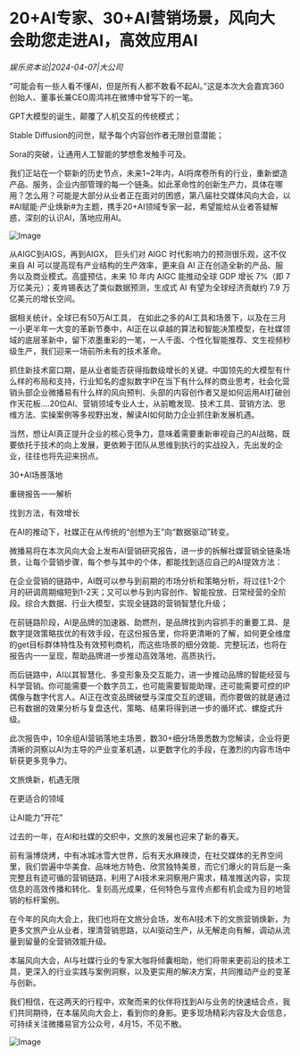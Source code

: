 # 20+AI专家、30+AI营销场景，风向大会助您走进AI，高效应用AI

*娱乐资本论|2024-04-07|大公司*

“可能会有一些人看不懂AI，但是所有人都不敢看不起AI。”这是本次大会嘉宾360创始人、董事长兼CEO周鸿祎在微博中曾写下的一笔。

GPT大模型的诞生，颠覆了人机交互的传统模式；

Stable Diffusion的问世，赋予每个内容创作者无限创意潜能；

Sora的突破，让通用人工智能的梦想愈发触手可及。

我们正站在一个崭新的历史节点，未来1~2年内，AI将席卷所有的行业，重新塑造产品、服务，企业内部管理的每一个链条。如此革命性的创新生产力，具体在哪用？怎么用？可能是大部分从业者正在面对的困惑，第八届社交媒体风向大会，以#AI赋能·产业焕新#为主题，携手20+AI领域专家一起，希望能给从业者答疑解惑，深刻的认识AI，落地应用AI。

![Image](http://static.ylzbl.com/uploads/ueditor/php/upload/image/20240407/1712472046315688.jpeg)

从AIGC到AIGS，再到AIGX， 巨头们对 AIGC 时代影响力的预测很乐观，这不仅来自 AI 可以提高现有产业结构的生产效率，更来自 AI 正在创造全新的产品、服务以及商业模式。高盛预估，未来 10 年内 AIGC 能推动全球 GDP 增长 7%（即 7 万亿美元）；麦肯锡表达了类似数据预测，生成式 AI 有望为全球经济贡献约 7.9 万亿美元的增长空间。

据相关统计，全球已有50万AI工具， 在如此之多的AI工具和场景下，以及在三月一小更半年一大变的革新节奏中，AI正在以卓越的算法和智能决策模型，在社媒领域的底层革新中，留下浓墨重彩的一笔，一人千面、个性化智能推荐、文生视频秒级生产，我们迎来一场前所未有的技术革命。

抓住新技术窗口期，是从业者能否获得指数级增长的关键。中国领先的大模型有什么样的布局和支持，行业知名的虚拟数字IP在当下有什么样的商业思考，社会化营销头部企业微播易有什么样的风向预判、头部的内容创作者又是如何运用AI打破创作天花板….20位AI、营销领域专业人士，从前瞻发现、技术工具、营销方法、思维方法、实操案例等多视野出发，解读AI如何助力企业抓住新发展机遇。

当然，想让AI真正提升企业的核心竞争力，意味着需要重新审视自己的AI战略，既要依托于技术的向上发展，更依赖于团队从思维到执行的实战投入，先出发的企业，往往也将先迎来拐点。

30+AI场景落地

重磅报告一一解析

找到方法，有效增长

在AI的推动下，社媒正在从传统的“创想为王”向“数据驱动”转变。

微播易将在本次风向大会上发布AI营销研究报告，进一步的拆解社媒营销全链条场景，让每个营销步骤，每个参与其中的个体，都能找到适应自己的AI提效方法：

在企业营销的链路中，AI既可以参与到前期的市场分析和策略分析，将过往1-2个月的研调周期缩短到1-2天；又可以参与到内容创作、智能投放、日常经营的全阶段。综合大数据、行业大模型，实现全链路的营销智慧化升级；

在前链路阶段，AI是品牌的加速器、助燃剂，是品牌找到内容抓手的重要工具、是数字提效策略拔优的有效手段，在这份报告里，你将更清晰的了解，如何更全维度的get目标群体特性及有效预判商机，而这些场景的细分效能、完整玩法，也将在报告内一一呈现，帮助品牌进一步推动高效落地、高质执行。

而后链路中，AI以其智慧化、多变形象及交互能力，进一步推动品牌的智能经营与科学营销。你可能需要一个数字员工，也可能需要智能助理，还可能需要可控的IP偶像与数字代言人。AI正在改变品牌破壁与深度交互的逻辑，而你要做的就是通过已有数据的效果分析与复盘迭代，策略、结果将得到进一步的循环式、螺旋式升级。

此次报告中，10余组AI营销落地主场景，数30+细分场景悉数为您解读，企业将更清晰的洞察以AI为主导的产业变革机遇，以更数字化的手段，在激烈的内容市场中斩获更多竞争力。

文旅焕新，机遇无限

在更适合的领域

让AI能力“开花”

过去的一年，在AI和社媒的交织中，文旅的发展也迎来了新的春天。

前有淄博烧烤，中有冰城冰雪大世界，后有天水麻辣烫，在社交媒体的无界空间里，我们尝遍中华美食、品味地方特色、欣赏独特美景，而它们爆火的背后是一条完整且有迹可循的营销链路，利用了AI技术来洞察用户需求，精准推送内容，实现信息的高效传播和转化、复刻高光成果，任何特色与宣传点都有机会成为目的地营销的标杆案例。

在今年的风向大会上，我们也将在文旅分会场，发布AI技术下的文旅营销焕新，为更多文旅产业从业者，理清营销思路，以AI驱动生产，从无解走向有解，调动从流量到留量的全营销效能升级。

本届风向大会，AI与社媒行业的专家大咖将倾囊相助，他们将带来更前沿的技术工具，更深入的行业实践与案例洞察，以及更实用的解决方案，共同推动产业的变革与创新。

我们相信，在这两天的行程中，欢聚而来的伙伴将找到AI与业务的快速结合点，我们共同期待，在本届风向大会上，看到你的身影。更多现场精彩内容及大会信息，可持续关注微播易官方公众号，4月15，不见不散。

![Image](http://static.ylzbl.com/uploads/ueditor/php/upload/image/20240407/1712472047373451.jpeg)

